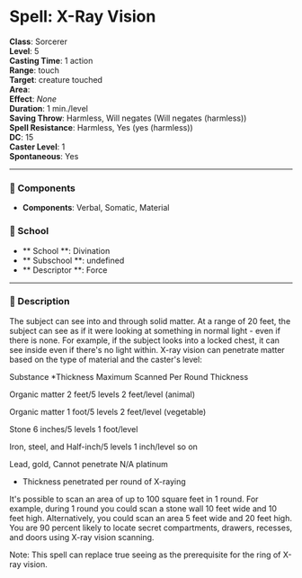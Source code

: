 
# Spell: X-Ray Vision
**Class**: Sorcerer  
**Level**: 5  
**Casting Time**: 1 action  
**Range**: touch  
**Target**: creature touched  
**Area**:   
**Effect**: _None_  
**Duration**: 1 min./level  
**Saving Throw**: Harmless, Will negates (Will negates (harmless))  
**Spell Resistance**: Harmless, Yes (yes (harmless))  
**DC**: 15  
**Caster Level**: 1  
**Spontaneous**: Yes

---

### 🔮 Components
- **Components**: Verbal, Somatic, Material

### 🏫 School
- ** School **: Divination
- ** Subschool **: undefined
- ** Descriptor **: Force
---

### 📜 Description
The subject can see into and through solid matter. At a range of 20 feet, the subject can see as if it were looking at something in normal light - even if there is none. For example, if the subject looks into a locked chest, it can see inside even if there's no light within. X-ray vision can penetrate matter based on the type of material and the caster's level:

Substance               *Thickness                        Maximum Scanned                    Per Round                        Thickness

Organic matter       2 feet/5 levels                   2 feet/level (animal)

Organic matter      1 foot/5 levels                   2 feet/level (vegetable)

Stone                       6 inches/5 levels              1 foot/level

Iron, steel, and      Half-inch/5 levels              1 inch/level so on

Lead, gold,              Cannot penetrate               N/A platinum

* Thickness penetrated per round of X-raying

It's possible to scan an area of up to 100 square feet in 1 round. For example, during 1 round you could scan a stone wall 10 feet wide and 10 feet high. Alternatively, you could scan an area 5 feet wide and 20 feet high. You are 90 percent likely to locate secret compartments, drawers, recesses, and doors using X-ray vision scanning.

Note: This spell can replace true seeing as the prerequisite for the ring of X-ray vision.
